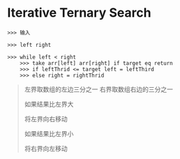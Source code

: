 # Iterative Ternary Search

```
>>> 输入

>>> left right

>>> while left < right
	>>> take arr[left] arr[right] if target eq return
	>>> if leftThrid <= target left = leftThird
	>>> else right = rightThrid
```

> 左界取数组的左边三分之一 右界取数组右边的三分之一
>
> 如果结果比左界大
>
> 将左界向右移动
>
> 如果结果比左界小
>
> 将右界向左移动